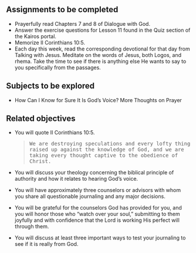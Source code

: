 ---
---

## Assignments to be completed

- Prayerfully read Chapters 7 and 8 of Dialogue with God.
- Answer the exercise questions for Lesson 11 found in the Quiz section of the Kairos portal.
- Memorize II Corinthians 10:5.
- Each day this week, read the corresponding devotional for that day from Talking with Jesus. Meditate on the words of Jesus, both Logos, and rhema. Take the time to see if there is anything else He wants to say to you specifically from the passages.

## Subjects to be explored

- How Can I Know for Sure It Is God’s Voice? More Thoughts on Prayer

## Related objectives

- You will quote II Corinthians 10:5.
  > <samp>We are destroying speculations and every lofty thing raised up against the knowledge of God,<samp>
  <samp>and we are taking every thought captive to the obedience of Christ.</samp>

- You will discuss your theology concerning the biblical principle of authority and how it relates to hearing God’s voice.
- You will have approximately three counselors or advisors with whom you share all questionable journaling and any major decisions.
- You will be grateful for the counselors God has provided for you, and you will honor those who “watch over your soul,” submitting to them joyfully and with confidence that the Lord is working His perfect will through them.
- You will discuss at least three important ways to test your journaling to see if it is really from God.
